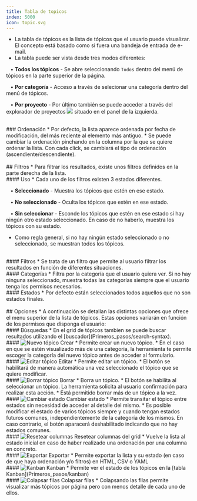 ```yaml
---
title: Tabla de topicos
index: 5000
icon: topic.svg
---
```

* La tabla de tópicos es la lista de tópicos que el usuario puede visualizar. El concepto está basado como si fuera una bandeja de entrada de e-mail.
* La tabla puede ser vista desde tres modos diferentes: <br />

&nbsp; &nbsp;• **Todos los tópicos** - Se abre seleccionando `Todos` dentro del menú de tópicos en la parte superior de la página.  <br />

&nbsp; &nbsp;• **Por categoría** - Acceso a través de selecionar una categoría dentro del menú de tópicos. <br />

&nbsp; &nbsp;• **Por proyecto** - Por último también se puede acceder a través del explorador de proyectos <img src="/static/images/icons/project.svg" /> situado en el panel de la izquierda.

<br />
### Ordenación 
* Por defecto, la lista aparece ordenada por fecha de modificación, del más reciente al elemento más antiguo.
* Se puede cambiar la ordenación pinchando en la columna por la que se quiere ordenar la lista. Con cada click, se cambiará el tipo de ordenación (ascendiente/descendiente).

<br />
<br />
## Filtros
* Para filtrar los resultados, existe unos filtros definidos en la parte derecha de la lista.

<br />
#### Uso
* Cada uno de los filtros existen 3 estados diferentes. <br />


&nbsp; &nbsp;• **Seleccionado** - Muestra los tópicos que estén en ese estado. <br />

&nbsp; &nbsp;• **No seleccionado** - Oculta los tópicos que estén en ese estado. <br />

&nbsp; &nbsp;• **Sin seleccionar** - Esconde los tópicos que estén en ese estado si hay ningún otro estado seleccionado. En caso de no haberlo, muestra los tópicos con su estado.

* Como regla general, si no hay ningún estado seleccionado o no seleccionado, se muestran todos los tópicos.

<br />
#### Filtros
* Se trata de un filtro que permite al usuario filtrar los resultados en función de diferentes situaciones.

<br />
#### Categorías
* Filtra por la categoría que el usuario quiera ver. Si no hay ninguna seleccionado, muestra todas las categorías siempre que el usuario tenga los permisos necesarios.

<br />
#### Estados
* Por defecto están seleccionados todos aquellos que no son estados finales.


<br />
<br />
## Opciones
* A continuación se detallan las distintas opciones que ofrece el menu superior de la lista de tópicos. Estas opciones variarán en función de los permisos que disponga el usuario:

<br />
#### Búsquedas
* En el grid de tópicos tambien se puede buscar resultados utilizando el [buscador](Primeros_pasos/search-syntax).

<br /> 
#### <img src = "/static/images/icons/add.svg" alt='Nuevo tópico' /> Crear
* Permite crear un nuevo tópico.
* En el caso en que se estén visualizado más de una categoria, la herramienta te permite escoger la categoría del nuevo tópico antes de acceder al formulario.

<br />
#### <img src = "/static/images/icons/edit.svg" alt='Editar tópico' /> Editar
* Permite editar un tópico.
* El botón se habilitará de manera automática una vez seleccionado el tópico que se quiere modificar.

<br />
#### <img src = "/static/images/icons/delete_.png" alt='Borrar tópico' /> Borrar
* Borra un tópico.
* El botón se habilita al seleccionar un tópico. La herramienta solicita al usuario confirmación para realizar esta acción.
* Está permitido borrar más de un tópico a la vez.

<br />
#### <img src = "/static/images/icons/state.svg" alt='Cambiar estado' /> Cambiar estado
* Permite transitar el tópico entre estados sin necesidad de acceder al detalle del mismo.
* Es posible modificar el estado de varios tópicos siempre y cuando tengan estados futuros comunes, independientemente de la categoría de los mismos. En caso contrario, el botón aparacerá deshabilitado indicando que no hay estados comunes.

<br />
#### <img src = "/static/images/icons/reset-grey.png" alt='Resetear columnas' /> Resetear columnas del grid
* Vuelve la lista al estado inicial en caso de haber realizado una ordenación por una columna en concreto.

<br />
#### <img src = "/static/images/icons/exports.png" alt='Exportar' /> Exportar
* Permite exportar la lista y su estado (en caso de que haya ordenación y/o filtros) en HTML, CSV o YAML 

<br />
#### <img src = "/static/images/icons/kanban.svg" alt='Kanban' /> Kanban
* Permite ver el estado de los tópicos en la [tabla Kanban](Primeros_pasos/kanban)


<br />
####  <img src = "/static/images/icons/updown_.gif" alt='Colapsar filas' /> Colapsar filas
* Colapsando las filas permite visualizar más tópicos por página pero con menos detalle de cada uno de ellos.